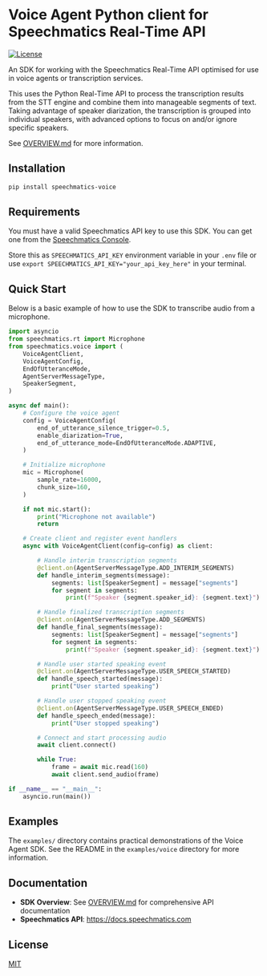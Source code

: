 # Voice Agent Python client for Speechmatics Real-Time API

[![License](https://img.shields.io/badge/license-MIT-yellow.svg)](https://github.com/speechmatics/speechmatics-python-voice/blob/master/LICENSE)

An SDK for working with the Speechmatics Real-Time API optimised for use in voice agents or transcription services.

This uses the Python Real-Time API to process the transcription results from the STT engine and combine them into manageable segments of text. Taking advantage of speaker diarization, the transcription is grouped into individual speakers, with advanced options to focus on and/or ignore specific speakers.

See [OVERVIEW.md](OVERVIEW.md) for more information.

## Installation

```bash
pip install speechmatics-voice
```

## Requirements

You must have a valid Speechmatics API key to use this SDK. You can get one from the [Speechmatics Console](https://console.speechmatics.com).

Store this as `SPEECHMATICS_API_KEY` environment variable in your `.env` file or use `export SPEECHMATICS_API_KEY="your_api_key_here"` in your terminal.

## Quick Start

Below is a basic example of how to use the SDK to transcribe audio from a microphone.

```python
import asyncio
from speechmatics.rt import Microphone
from speechmatics.voice import (
    VoiceAgentClient,
    VoiceAgentConfig,
    EndOfUtteranceMode,
    AgentServerMessageType,
    SpeakerSegment,
)

async def main():
    # Configure the voice agent
    config = VoiceAgentConfig(
        end_of_utterance_silence_trigger=0.5,
        enable_diarization=True,
        end_of_utterance_mode=EndOfUtteranceMode.ADAPTIVE,
    )

    # Initialize microphone
    mic = Microphone(
        sample_rate=16000,
        chunk_size=160,
    )

    if not mic.start():
        print("Microphone not available")
        return

    # Create client and register event handlers
    async with VoiceAgentClient(config=config) as client:

        # Handle interim transcription segments
        @client.on(AgentServerMessageType.ADD_INTERIM_SEGMENTS)
        def handle_interim_segments(message):
            segments: list[SpeakerSegment] = message["segments"]
            for segment in segments:
                print(f"Speaker {segment.speaker_id}: {segment.text}")

        # Handle finalized transcription segments
        @client.on(AgentServerMessageType.ADD_SEGMENTS)
        def handle_final_segments(message):
            segments: list[SpeakerSegment] = message["segments"]
            for segment in segments:
                print(f"Speaker {segment.speaker_id}: {segment.text}")

        # Handle user started speaking event
        @client.on(AgentServerMessageType.USER_SPEECH_STARTED)
        def handle_speech_started(message):
            print("User started speaking")

        # Handle user stopped speaking event
        @client.on(AgentServerMessageType.USER_SPEECH_ENDED)
        def handle_speech_ended(message):
            print("User stopped speaking")

        # Connect and start processing audio
        await client.connect()

        while True:
            frame = await mic.read(160)
            await client.send_audio(frame)

if __name__ == "__main__":
    asyncio.run(main())
```

## Examples

The `examples/` directory contains practical demonstrations of the Voice Agent SDK. See the README in the `examples/voice` directory for more information.

## Documentation

- **SDK Overview**: See [OVERVIEW.md](OVERVIEW.md) for comprehensive API documentation
- **Speechmatics API**: https://docs.speechmatics.com

## License

[MIT](LICENSE)
